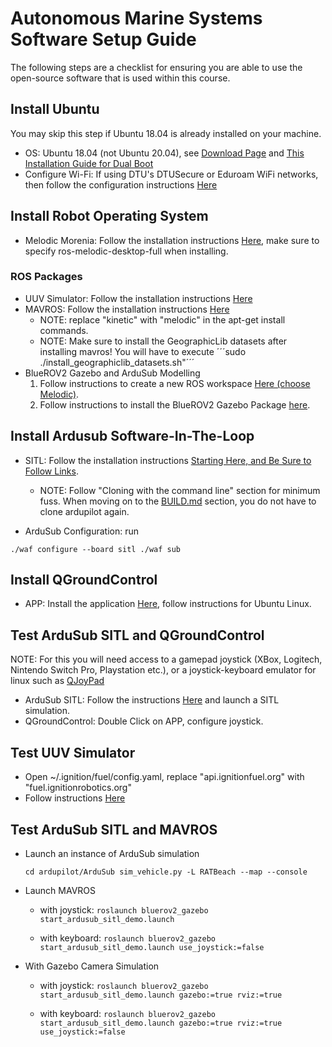 # Autonomous Marine Systems Software Setup Guide #

The following steps are a checklist for ensuring you are able to use the open-source software that is used within this course.

## Install Ubuntu ##

You may skip this step if Ubuntu 18.04 is already installed on your machine.

- OS: Ubuntu 18.04 (not Ubuntu 20.04), see [Download Page](https://releases.ubuntu.com/18.04/) and [This Installation Guide for Dual Boot](https://help.ubuntu.com/community/WindowsDualBoot)
- Configure Wi-Fi: If using DTU's DTUSecure or Eduroam WiFi networks, then follow the configuration instructions [Here](https://itswiki.compute.dtu.dk/index.php/DTUsecure_WiFi)

## Install Robot Operating System ##

- Melodic Morenia: Follow the installation instructions [Here](http://wiki.ros.org/melodic/installation/Ubuntu), make sure to specify ros-melodic-desktop-full when installing.

### ROS Packages ###

- UUV Simulator: Follow the installation instructions [Here](https://uuvsimulator.github.io/installation/)
- MAVROS: Follow the installation instructions [Here](https://github.com/mavlink/mavros/blob/master/mavros/README.md#installation)
	- NOTE: replace "kinetic" with "melodic" in the apt-get install commands. 
	- NOTE: Make sure to install the GeographicLib datasets after installing mavros! You will have to execute ´´´sudo ./install_geographiclib_datasets.sh"´´´
- BlueROV2 Gazebo and ArduSub Modelling
	1. Follow instructions to create a new ROS workspace [Here (choose Melodic)](http://wiki.ros.org/catkin/Tutorials/create_a_workspace). 
	2. Follow instructions to install the BlueROV2 Gazebo Package [here](https://github.com/FletcherFT/bluerov2).

## Install Ardusub Software-In-The-Loop ##

- SITL: Follow the installation instructions [Starting Here, and Be Sure to Follow Links](https://ardupilot.org/dev/docs/setting-up-sitl-on-linux.html).
	- NOTE: Follow "Cloning with the command line" section for minimum fuss. When moving on to the [BUILD.md](https://github.com/ArduPilot/ardupilot/blob/master/BUILD.md) section, you do not have to clone ardupilot again. 
	
- ArduSub Configuration: run 

`./waf configure --board sitl
./waf sub`

## Install QGroundControl ##

- APP: Install the application [Here](https://docs.qgroundcontrol.com/master/en/getting_started/download_and_install.html), follow instructions for Ubuntu Linux.

## Test ArduSub SITL and QGroundControl ##

NOTE: For this you will need access to a gamepad joystick (XBox, Logitech, Nintendo Switch Pro, Playstation etc.), or a joystick-keyboard emulator for linux such as [QJoyPad](http://qjoypad.sourceforge.net/)

- ArduSub SITL: Follow the instructions [Here](https://www.ardusub.com/developers/sitl.html) and launch a SITL simulation.
- QGroundControl: Double Click on APP, configure joystick.

## Test UUV Simulator ##

- Open ~/.ignition/fuel/config.yaml, replace "api.ignitionfuel.org" with "fuel.ignitionrobotics.org"
- Follow instructions [Here](https://uuvsimulator.github.io/quick_start)

## Test ArduSub SITL and MAVROS ##

- Launch an instance of ArduSub simulation

	`cd ardupilot/ArduSub
	sim_vehicle.py -L RATBeach --map --console`

- Launch MAVROS 

	- with joystick: `roslaunch bluerov2_gazebo start_ardusub_sitl_demo.launch`

	- with keyboard: `roslaunch bluerov2_gazebo start_ardusub_sitl_demo.launch use_joystick:=false`

- With Gazebo Camera Simulation

	- with joystick: `roslaunch bluerov2_gazebo start_ardusub_sitl_demo.launch gazebo:=true rviz:=true`

	- with keyboard: `roslaunch bluerov2_gazebo start_ardusub_sitl_demo.launch gazebo:=true rviz:=true use_joystick:=false`